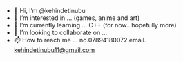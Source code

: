 - 👋 Hi, I’m @kehindetinubu
- 👀 I’m interested in ... (games, anime and art)
- 🌱 I’m currently learning ... C++ (for now.. hopefully more)
- 💞️ I’m looking to collaborate on ...
- 📫 How to reach me ... no.07894180072  email. kehindetinubu11@gmail.com

<!---
kehindetinubu/kehindetinubu is a ✨ special ✨ repository because its `README.md` (this file) appears on your GitHub profile.
You can click the Preview link to take a look at your changes.
--->
